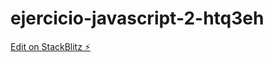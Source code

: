 # ejercicio-javascript-2-htq3eh

[Edit on StackBlitz ⚡️](https://stackblitz.com/edit/ejercicio-javascript-2-htq3eh)